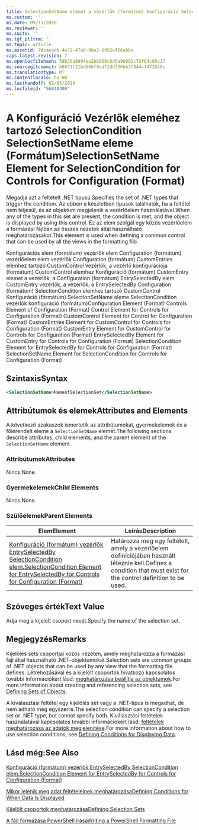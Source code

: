 ```yaml
---
title: SelectionSetName elemet a vezérlők (formátum) konfiguráció SelectionCondition |} A Microsoft Docs
ms.custom: ''
ms.date: 09/13/2016
ms.reviewer: ''
ms.suite: ''
ms.tgt_pltfrm: ''
ms.topic: article
ms.assetid: 7dcaeadb-4e79-47a0-96e2-8952af26abbe
caps.latest.revision: 7
ms.openlocfilehash: 5db35a8094ea2bb966c8d6a96802c72f64c05c17
ms.sourcegitcommit: b6871f21bd666f9cd71dd336bb3f844cf472b56c
ms.translationtype: MT
ms.contentlocale: hu-HU
ms.lasthandoff: 02/03/2019
ms.locfileid: "56848306"
---
```

# <a name="selectionsetname-element-for-selectioncondition-for-controls-for-configuration-format"></a><span data-ttu-id="8cf6e-102">A Konfiguráció Vezérlők eleméhez tartozó SelectionCondition SelectionSetName eleme (Formátum)</span><span class="sxs-lookup"><span data-stu-id="8cf6e-102">SelectionSetName Element for SelectionCondition for Controls for Configuration (Format)</span></span>

<span data-ttu-id="8cf6e-103">Megadja azt a feltételt .NET típusú.</span><span class="sxs-lookup"><span data-stu-id="8cf6e-103">Specifies the set of .NET types that trigger the condition.</span></span> <span data-ttu-id="8cf6e-104">Az ebben a készletben típusok találhatók, ha a feltétel nem teljesül, és az objektum megjelenik a vezérlőelem használatával.</span><span class="sxs-lookup"><span data-stu-id="8cf6e-104">When any of the types in this set are present, the condition is met, and the object is displayed by using this control.</span></span> <span data-ttu-id="8cf6e-105">Ez az elem szolgál egy közös vezérlőelem a formázási fájlban az összes nézetek által használható meghatározásakor.</span><span class="sxs-lookup"><span data-stu-id="8cf6e-105">This element is used when defining a common control that can be used by all the views in the formatting file.</span></span>

<span data-ttu-id="8cf6e-106">Konfigurációs elem (formátum) vezérlők elem Configuration (formátum) vezérlőelem elem vezérlők Configuration (formátum) CustomEntries elemhez tartozó CustomControl vezérlők, a vezérlő konfigurációja (formátum) CustomControl elemhez Konfiguráció (formátum) CustomEntry elemet a vezérlők, a Configuration (formátum) EntrySelectedBy elem CustomEntry vezérlők, a vezérlők, a EntrySelectedBy Configuration (formátum) SelectionCondition elemhez tartozó CustomControl Konfiguráció (formátum) SelectionSetName eleme SelectionCondition vezérlők konfiguráció (formátum)</span><span class="sxs-lookup"><span data-stu-id="8cf6e-106">Configuration Element (Format) Controls Element of Configuration (Format) Control Element for Controls for Configuration (Format) CustomControl Element for Control for Configuration (Format) CustomEntries Element for CustomControl for Controls for Configuration (Format) CustomEntry Element for CustomControl for Controls for Configuration (Format) EntrySelectedBy Element for CustomEntry for Controls for Configuration (Format) SelectionCondition Element for EntrySelectedBy for Controls for Configuration (Format) SelectionSetName Element for SelectionCondition for Controls for Configuration (Format)</span></span>

## <a name="syntax"></a><span data-ttu-id="8cf6e-107">Szintaxis</span><span class="sxs-lookup"><span data-stu-id="8cf6e-107">Syntax</span></span>

```xml
<SelectionSetName>NameofSelectionSet</SelectionSetName>
```

## <a name="attributes-and-elements"></a><span data-ttu-id="8cf6e-108">Attribútumok és elemek</span><span class="sxs-lookup"><span data-stu-id="8cf6e-108">Attributes and Elements</span></span>

<span data-ttu-id="8cf6e-109">A következő szakaszok ismertetik az attribútumokat, gyermekelemek és a fölérendelt eleme a `SelectionSetName` elemet.</span><span class="sxs-lookup"><span data-stu-id="8cf6e-109">The following sections describe attributes, child elements, and the parent element of the `SelectionSetName` element.</span></span>

### <a name="attributes"></a><span data-ttu-id="8cf6e-110">Attribútumok</span><span class="sxs-lookup"><span data-stu-id="8cf6e-110">Attributes</span></span>

<span data-ttu-id="8cf6e-111">Nincs.</span><span class="sxs-lookup"><span data-stu-id="8cf6e-111">None.</span></span>

### <a name="child-elements"></a><span data-ttu-id="8cf6e-112">Gyermekelemek</span><span class="sxs-lookup"><span data-stu-id="8cf6e-112">Child Elements</span></span>

<span data-ttu-id="8cf6e-113">Nincs.</span><span class="sxs-lookup"><span data-stu-id="8cf6e-113">None.</span></span>

### <a name="parent-elements"></a><span data-ttu-id="8cf6e-114">Szülőelemek</span><span class="sxs-lookup"><span data-stu-id="8cf6e-114">Parent Elements</span></span>

|<span data-ttu-id="8cf6e-115">Elem</span><span class="sxs-lookup"><span data-stu-id="8cf6e-115">Element</span></span>|<span data-ttu-id="8cf6e-116">Leírás</span><span class="sxs-lookup"><span data-stu-id="8cf6e-116">Description</span></span>|
|-------------|-----------------|
|[<span data-ttu-id="8cf6e-117">Konfiguráció (formátum) vezérlők EntrySelectedBy SelectionCondition elem.</span><span class="sxs-lookup"><span data-stu-id="8cf6e-117">SelectionCondition Element for EntrySelectedBy for Controls for Configuration (Format)</span></span>](./selectioncondition-element-for-entryselectedby-for-controls-for-configuration-format.md)|<span data-ttu-id="8cf6e-118">Határozza meg egy feltételt, amely a vezérlőelem definíciójában használt léteznie kell.</span><span class="sxs-lookup"><span data-stu-id="8cf6e-118">Defines a condition that must exist for the control definition to be used.</span></span>|

## <a name="text-value"></a><span data-ttu-id="8cf6e-119">Szöveges érték</span><span class="sxs-lookup"><span data-stu-id="8cf6e-119">Text Value</span></span>

<span data-ttu-id="8cf6e-120">Adja meg a kijelölt csoport nevét.</span><span class="sxs-lookup"><span data-stu-id="8cf6e-120">Specify the name of the selection set.</span></span>

## <a name="remarks"></a><span data-ttu-id="8cf6e-121">Megjegyzés</span><span class="sxs-lookup"><span data-stu-id="8cf6e-121">Remarks</span></span>

<span data-ttu-id="8cf6e-122">Kijelölés sets csoportjai közös nézeten, amely meghatározza a formázási fájl által használható .NET-objektumokat.</span><span class="sxs-lookup"><span data-stu-id="8cf6e-122">Selection sets are common groups of .NET objects that can be used by any view that the formatting file defines.</span></span> <span data-ttu-id="8cf6e-123">Létrehozásával és a kijelölt csoportok hivatkozó kapcsolatos további információkért lásd: [meghatározása beállítja az objektumok](./defining-selection-sets.md).</span><span class="sxs-lookup"><span data-stu-id="8cf6e-123">For more information about creating and referencing selection sets, see [Defining Sets of Objects](./defining-selection-sets.md).</span></span>

<span data-ttu-id="8cf6e-124">A kiválasztási feltétel egy kijelölés set vagy a .NET-típus is megadhat, de nem adható meg egyszerre.</span><span class="sxs-lookup"><span data-stu-id="8cf6e-124">The selection condition can specify a selection set or .NET type, but cannot specify both.</span></span> <span data-ttu-id="8cf6e-125">Kiválasztási feltételek használatával kapcsolatos további információkért lásd: [feltételek meghatározása az adatok megjelenítése](./defining-conditions-for-displaying-data.md).</span><span class="sxs-lookup"><span data-stu-id="8cf6e-125">For more information about how to use selection conditions, see [Defining Conditions for Displaying Data](./defining-conditions-for-displaying-data.md).</span></span>

## <a name="see-also"></a><span data-ttu-id="8cf6e-126">Lásd még:</span><span class="sxs-lookup"><span data-stu-id="8cf6e-126">See Also</span></span>

[<span data-ttu-id="8cf6e-127">Konfiguráció (formátum) vezérlők EntrySelectedBy SelectionCondition elem.</span><span class="sxs-lookup"><span data-stu-id="8cf6e-127">SelectionCondition Element for EntrySelectedBy for Controls for Configuration (Format)</span></span>](./selectioncondition-element-for-entryselectedby-for-controls-for-configuration-format.md)

[<span data-ttu-id="8cf6e-128">Mikor jelenik meg adat feltételeinek meghatározása</span><span class="sxs-lookup"><span data-stu-id="8cf6e-128">Defining Conditions for When Data Is Displayed</span></span>](./defining-conditions-for-displaying-data.md)

[<span data-ttu-id="8cf6e-129">Kijelölt csoportok meghatározása</span><span class="sxs-lookup"><span data-stu-id="8cf6e-129">Defining Selection Sets</span></span>](./defining-selection-sets.md)

[<span data-ttu-id="8cf6e-130">A fájl formázása PowerShell írása</span><span class="sxs-lookup"><span data-stu-id="8cf6e-130">Writing a PowerShell Formatting File</span></span>](./writing-a-powershell-formatting-file.md)
